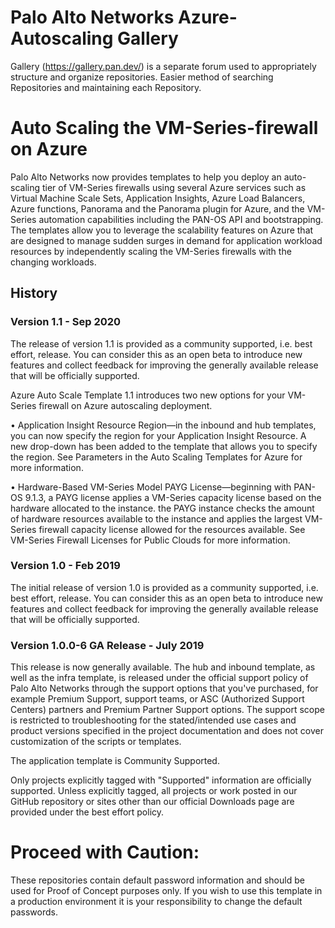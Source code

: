 # Palo Alto Networks Azure-Autoscaling Gallery

Gallery (https://gallery.pan.dev/) is a separate forum used to appropriately structure and organize repositories. Easier method of searching Repositories and maintaining each Repository.

# Auto Scaling the VM-Series-firewall on Azure

Palo Alto Networks now provides templates to help you deploy an auto-scaling tier of VM-Series firewalls
using several Azure services such as Virtual Machine Scale Sets, Application Insights, Azure Load Balancers,
Azure functions, Panorama and the Panorama plugin for Azure, and the VM-Series automation capabilities
including the PAN-OS API and bootstrapping. The templates allow you to leverage the scalability features
on Azure that are designed to manage sudden surges in demand for application workload resources by
independently scaling the VM-Series firewalls with the changing workloads.

## History
### Version 1.1 - Sep 2020
The release of version 1.1 is provided as a community supported, i.e. best effort, release. You can consider this as an open beta to introduce new features and collect feedback for improving the generally available release that will be officially supported.

Azure Auto Scale Template 1.1 introduces two new options for your VM-Series firewall on Azure autoscaling deployment.


• Application Insight Resource Region—in the inbound and hub templates, you can now specify the region for your Application Insight Resource. A new drop-down has been added to the template that allows you to specify the region. See Parameters in the Auto Scaling Templates for Azure for more information.

• Hardware-Based VM-Series Model PAYG License—beginning with PAN-OS 9.1.3, a PAYG license applies a VM-Series capacity license based on the hardware allocated to the instance. the PAYG instance checks the amount of hardware resources available to the instance and applies the largest VM-Series firewall capacity license allowed for the resources available. See VM-Series Firewall Licenses for Public Clouds for more information.



### Version 1.0 - Feb 2019  
The initial release of version 1.0 is provided as a community supported, i.e. best effort, release. You can consider this as an open beta to introduce new features and collect feedback for improving the generally available release that will be officially supported.

### Version 1.0.0-6 GA Release - July 2019
This release is now generally available. The hub and inbound template, as well as the infra template, is released under the official support policy of Palo Alto Networks through the support options that you've purchased, for example Premium Support, support teams, or ASC (Authorized Support Centers) partners and Premium Partner Support options. The support scope is restricted to troubleshooting for the stated/intended use cases and product versions specified in the project documentation and does not cover customization of the scripts or templates.

The application template is Community Supported.

Only projects explicitly tagged with "Supported" information are officially supported. Unless explicitly tagged, all projects or work posted in our GitHub repository or sites other than our official Downloads page are provided under the best effort policy.


# Proceed with Caution: 
These repositories contain default password information and should be used for Proof of Concept purposes only. If you wish to use this template in a production environment it is your responsibility to change the default passwords. 
